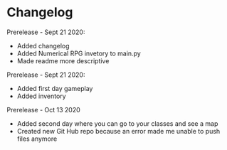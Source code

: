 # Changelog

Prerelease - Sept 21 2020:
- Added changelog
- Added Numerical RPG invetory to main.py
- Made readme more descriptive

Prerelease - Sept 21 2020:
- Added first day gameplay
- Added inventory

Prerelease - Oct 13 2020
- Added second day where you can go to your classes and see a map
- Created new Git Hub repo because an error made me unable to push files anymore